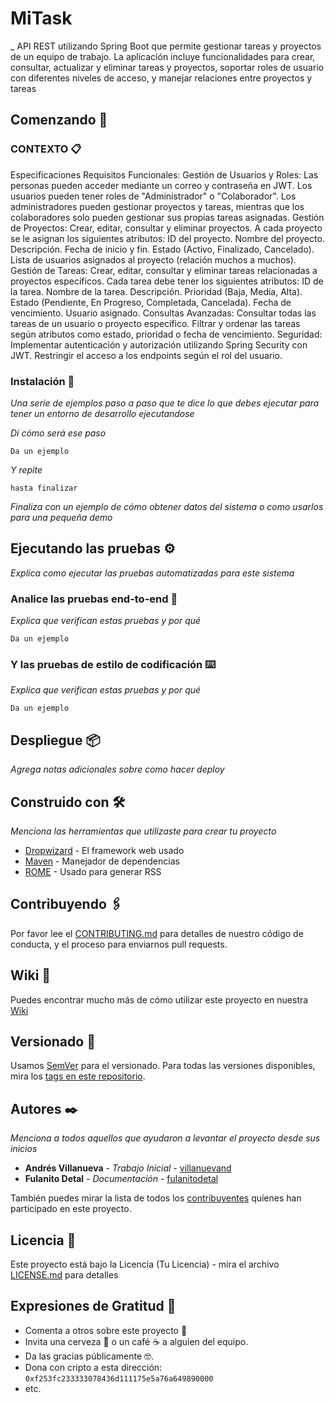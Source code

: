 # MiTask

_ API REST utilizando Spring Boot que permite gestionar tareas y proyectos de un equipo de trabajo. La aplicación  incluye funcionalidades para crear, consultar, actualizar y eliminar tareas y proyectos, soportar roles de usuario con diferentes niveles de acceso, y manejar relaciones entre proyectos y tareas

## Comenzando 🚀

### CONTEXTO 📋


Especificaciones
Requisitos Funcionales:
Gestión de Usuarios y Roles:
Las personas pueden acceder mediante un correo y contraseña en JWT.
Los usuarios pueden tener roles de "Administrador" o "Colaborador".
Los administradores pueden gestionar proyectos y tareas, mientras que los colaboradores solo pueden gestionar sus propias tareas asignadas.
Gestión de Proyectos:
Crear, editar, consultar y eliminar proyectos.
A cada proyecto se le asignan los siguientes atributos:
ID del proyecto.
Nombre del proyecto.
Descripción.
Fecha de inicio y fin.
Estado (Activo, Finalizado, Cancelado).
Lista de usuarios asignados al proyecto (relación muchos a muchos).
Gestión de Tareas:
Crear, editar, consultar y eliminar tareas relacionadas a proyectos específicos.
Cada tarea debe tener los siguientes atributos:
ID de la tarea.
Nombre de la tarea.
Descripción.
Prioridad (Baja, Media, Alta).
Estado (Pendiente, En Progreso, Completada, Cancelada).
Fecha de vencimiento.
Usuario asignado.
Consultas Avanzadas:
Consultar todas las tareas de un usuario o proyecto específico.
Filtrar y ordenar las tareas según atributos como estado, prioridad o fecha de vencimiento.
Seguridad:
Implementar autenticación y autorización utilizando Spring Security con JWT.
Restringir el acceso a los endpoints según el rol del usuario.

### Instalación 🔧

_Una serie de ejemplos paso a paso que te dice lo que debes ejecutar para tener un entorno de desarrollo ejecutandose_

_Dí cómo será ese paso_

```
Da un ejemplo
```

_Y repite_

```
hasta finalizar
```

_Finaliza con un ejemplo de cómo obtener datos del sistema o como usarlos para una pequeña demo_

## Ejecutando las pruebas ⚙️

_Explica como ejecutar las pruebas automatizadas para este sistema_

### Analice las pruebas end-to-end 🔩

_Explica que verifican estas pruebas y por qué_

```
Da un ejemplo
```

### Y las pruebas de estilo de codificación ⌨️

_Explica que verifican estas pruebas y por qué_

```
Da un ejemplo
```

## Despliegue 📦

_Agrega notas adicionales sobre como hacer deploy_

## Construido con 🛠️

_Menciona las herramientas que utilizaste para crear tu proyecto_

* [Dropwizard](http://www.dropwizard.io/1.0.2/docs/) - El framework web usado
* [Maven](https://maven.apache.org/) - Manejador de dependencias
* [ROME](https://rometools.github.io/rome/) - Usado para generar RSS

## Contribuyendo 🖇️

Por favor lee el [CONTRIBUTING.md](https://gist.github.com/villanuevand/xxxxxx) para detalles de nuestro código de conducta, y el proceso para enviarnos pull requests.

## Wiki 📖

Puedes encontrar mucho más de cómo utilizar este proyecto en nuestra [Wiki](https://github.com/tu/proyecto/wiki)

## Versionado 📌

Usamos [SemVer](http://semver.org/) para el versionado. Para todas las versiones disponibles, mira los [tags en este repositorio](https://github.com/tu/proyecto/tags).

## Autores ✒️

_Menciona a todos aquellos que ayudaron a levantar el proyecto desde sus inicios_

* **Andrés Villanueva** - *Trabajo Inicial* - [villanuevand](https://github.com/villanuevand)
* **Fulanito Detal** - *Documentación* - [fulanitodetal](#fulanito-de-tal)

También puedes mirar la lista de todos los [contribuyentes](https://github.com/your/project/contributors) quíenes han participado en este proyecto. 

## Licencia 📄

Este proyecto está bajo la Licencia (Tu Licencia) - mira el archivo [LICENSE.md](LICENSE.md) para detalles

## Expresiones de Gratitud 🎁

* Comenta a otros sobre este proyecto 📢
* Invita una cerveza 🍺 o un café ☕ a alguien del equipo. 
* Da las gracias públicamente 🤓.
* Dona con cripto a esta dirección: `0xf253fc233333078436d111175e5a76a649890000`
* etc.


